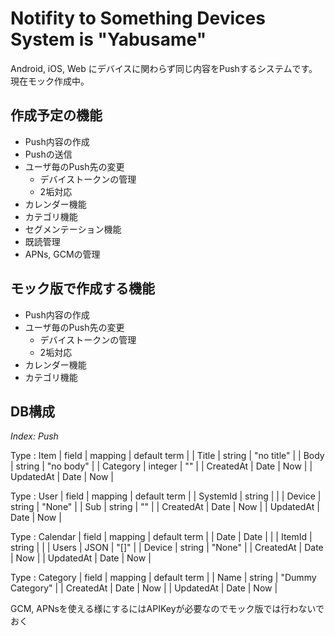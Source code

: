 # Notifity to Something Devices System is "Yabusame"

Android, iOS, Web にデバイスに関わらず同じ内容をPushするシステムです。現在モック作成中。

## 作成予定の機能

* Push内容の作成
* Pushの送信
* ユーザ毎のPush先の変更
	* デバイストークンの管理
	* 2垢対応
* カレンダー機能
* カテゴリ機能
* セグメンテーション機能
* 既読管理
* APNs, GCMの管理

## モック版で作成する機能

* Push内容の作成
* ユーザ毎のPush先の変更
	* デバイストークンの管理
	* 2垢対応
* カレンダー機能
* カテゴリ機能

## DB構成

*Index: Push*

Type : Item
| field | mapping | default term |
| Title | string | "no title" |
| Body | string | "no body" |
| Category | integer | "" |
| CreatedAt | Date | Now |
| UpdatedAt | Date | Now |

Type : User
| field | mapping | default term |
| SystemId | string |  |
| Device | string | "None" |
| Sub | string | "" |
| CreatedAt | Date | Now |
| UpdatedAt | Date | Now |

Type : Calendar
| field | mapping | default term |
| Date | Date |  |
| ItemId | string |  |
| Users | JSON | "[]" |
| Device | string | "None" |
| CreatedAt | Date | Now |
| UpdatedAt | Date | Now |

Type : Category
| field | mapping | default term |
| Name | string | "Dummy Category" |
| CreatedAt | Date | Now |
| UpdatedAt | Date | Now |

GCM, APNsを使える様にするにはAPIKeyが必要なのでモック版では行わないでおく
